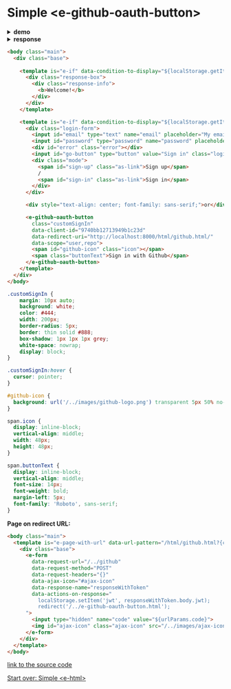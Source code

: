 # Simple &lt;e-github-oauth-button&gt;

<details><summary><b>demo</b></summary><br>
  
<a href="http://www.youtube.com/watch?feature=player_embedded&v=PzEPLgav6vQ" target="_blank">
	<img class="youtube-video" src="http://img.youtube.com/vi/PzEPLgav6vQ/0.jpg" width="450"/>
</a>
  
</details><details><summary><b>response</b></summary>

```bash
# request is made on redirect URL page
Request URL: /../github
Request Method: GET
Request Body: {"code": "<some retrieved code from redirect uri page>"}
-------------------------------------------
Status Code: 200 ok
Content-Type: application/json
```
```json
{
  "jwt": "<some jwt token from your endpoint>"
}
```

</details>

```html
<body class="main">
  <div class="base">
    
    <template is="e-if" data-condition-to-display="${localStorage.getItem('jwt') != null}">
      <div class="response-box">
        <div class="response-info">
          <b>Welcome!</b>
        </div>
      </div>
    </template>

    <template is="e-if" data-condition-to-display="${localStorage.getItem('jwt') == null}">
      <div class="login-form">
        <input id="email" type="text" name="email" placeholder="My email" class="login-input">
        <input id="password" type="password" name="password" placeholder="My password" class="login-input">
        <div id="error" class="error"></div>
        <input id="go-button" type="button" value="Sign in" class="login-input">
        <div class="mode">
          <span id="sign-up" class="as-link">Sign up</span>
          /
          <span id="sign-in" class="as-link">Sign in</span>
        </div>
      </div>

      <div style="text-align: center; font-family: sans-serif;">or</div>

      <e-github-oauth-button
        class="customSignIn"
        data-client-id="9740bb12713949b1c23d"
        data-redirect-uri="http://localhost:8000/html/github.html/"
        data-scope="user,repo">
        <span id="github-icon" class="icon"></span>
        <span class="buttonText">Sign in with Github</span>
      </e-github-oauth-button>
    </template>
  </div>
</body>
```
```css
.customSignIn {
    margin: 10px auto;
    background: white;
    color: #444;
    width: 200px;
    border-radius: 5px;
    border: thin solid #888;
    box-shadow: 1px 1px 1px grey;
    white-space: nowrap;
    display: block;
}

.customSignIn:hover {
  cursor: pointer;
}

#github-icon {
  background: url('/../images/github-logo.png') transparent 5px 50% no-repeat;
}

span.icon {
  display: inline-block;
  vertical-align: middle;
  width: 48px;
  height: 48px;
}

span.buttonText {
  display: inline-block;
  vertical-align: middle;
  font-size: 14px;
  font-weight: bold;
  margin-left: 5px;
  font-family: 'Roboto', sans-serif;
}
```

**Page on redirect URL:**

```html
<body class="main">
  <template is="e-page-with-url" data-url-pattern="/html/github.html?{code}">
    <div class="base">
      <e-form
        data-request-url="/../github"
        data-request-method="POST"
        data-request-headers="{}"
        data-ajax-icon="#ajax-icon"
        data-response-name="responseWithToken"
        data-actions-on-response="
          localStorage.setItem('jwt', responseWithToken.body.jwt);
          redirect('/../e-github-oauth-button.html');
      ">
        <input type="hidden" name="code" value="${urlParams.code}">
        <img id="ajax-icon" class="ajax-icon" src="/../images/ajax-icon.svg"/>
      </e-form>
    </div> 
  </template>
</body>
```

[link to the source code](https://github.com/Guseyn/EHTML/blob/master/examples/src/e-github-oauth-button.html)

[Start over: Simple &lt;e-html&gt;](/html/examples/simple-e-html.html)
